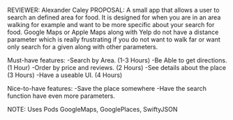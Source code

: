 REVIEWER: Alexander Caley
PROPOSAL: A small app that allows a user to search an defined area for food. It is designed for when you are in an area walking for example
and want to be more specific about your search for food. Google Maps or Apple Maps along with Yelp do not have a distance parameter
which is really frustrating if you do not want to walk far or want only search for a given along with other parameters.


Must-have features:
-Search by Area. (1-3 Hours)
-Be Able to get directions. (1 Hour)
-Order by price and reviews. (2 Hours)
-See details about the place (3 Hours)
-Have a useable UI. (4 Hours)

Nice-to-have features:
-Save the place somewhere
-Have the search function have even more parameters.

NOTE: Uses Pods GoogleMaps, GooglePlaces, SwiftyJSON

